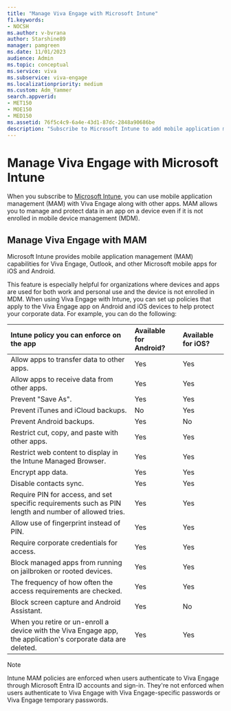 ```yaml
---
title: "Manage Viva Engage with Microsoft Intune"
f1.keywords:
- NOCSH
ms.author: v-bvrana
author: Starshine89
manager: pamgreen
ms.date: 11/01/2023
audience: Admin
ms.topic: conceptual
ms.service: viva
ms.subservice: viva-engage
ms.localizationpriority: medium
ms.custom: Adm_Yammer
search.appverid:
- MET150
- MOE150
- MED150
ms.assetid: 76f5c4c9-6a4e-43d1-87dc-2848a90686be
description: "Subscribe to Microsoft Intune to add mobile application management to Viva Engage"
---
```


# Manage Viva Engage with Microsoft Intune

When you subscribe to [Microsoft Intune](https://www.microsoft.com/en-us/security/business/endpoint-management/microsoft-intune?rtc=1), you can use mobile application management (MAM) with Viva Engage along with other apps. MAM allows you to manage and protect data in an app on a device even if it is not enrolled in mobile device management (MDM).
  
## Manage Viva Engage with MAM

Microsoft Intune provides mobile application management (MAM) capabilities for Viva Engage, Outlook, and other Microsoft mobile apps for iOS and Android.
  
This feature is especially helpful for organizations where devices and apps are used for both work and personal use and the device is not enrolled in MDM. When using Viva Engage with Intune, you can set up policies that apply to the Viva Engage app on Android and iOS devices to help protect your corporate data. For example, you can do the following:
  
|**Intune policy you can enforce on the app**|**Available for Android?**|**Available for iOS?**|
|:-----|:-----|:-----|
|Allow apps to transfer data to other apps.  <br/> |Yes  <br/> |Yes  <br/> |
|Allow apps to receive data from other apps.  <br/> |Yes  <br/> |Yes  <br/> |
|Prevent "Save As".  <br/> |Yes  <br/> |Yes  <br/> |
|Prevent iTunes and iCloud backups.  <br/> |No  <br/> |Yes  <br/> |
|Prevent Android backups.  <br/> |Yes  <br/> |No  <br/> |
|Restrict cut, copy, and paste with other apps.  <br/> |Yes  <br/> |Yes  <br/> |
|Restrict web content to display in the Intune Managed Browser.  <br/> |Yes  <br/> |Yes  <br/> |
|Encrypt app data.  <br/> |Yes  <br/> |Yes  <br/> |
|Disable contacts sync.  <br/> |Yes  <br/> |Yes  <br/> |
|Require PIN for access, and set specific requirements such as PIN length and number of allowed tries.  <br/> |Yes  <br/> |Yes  <br/> |
|Allow use of fingerprint instead of PIN.  <br/> |Yes  <br/> |Yes  <br/> |
|Require corporate credentials for access.  <br/> |Yes  <br/> |Yes  <br/> |
|Block managed apps from running on jailbroken or rooted devices.  <br/> |Yes  <br/> |Yes  <br/> |
|The frequency of how often the access requirements are checked.  <br/> |Yes  <br/> |Yes  <br/> |
|Block screen capture and Android Assistant.  <br/> |Yes  <br/> |No  <br/> |
|When you retire or un-enroll a device with the Viva Engage app, the application's corporate data are deleted.  <br/> |Yes  <br/> |Yes  <br/> |
   
> [!NOTE]
> Intune MAM policies are enforced when users authenticate to Viva Engage through Microsoft Entra ID accounts and sign-in. They're not enforced when users authenticate to Viva Engage with Viva Engage-specific passwords or Viva Engage temporary passwords. 
    
